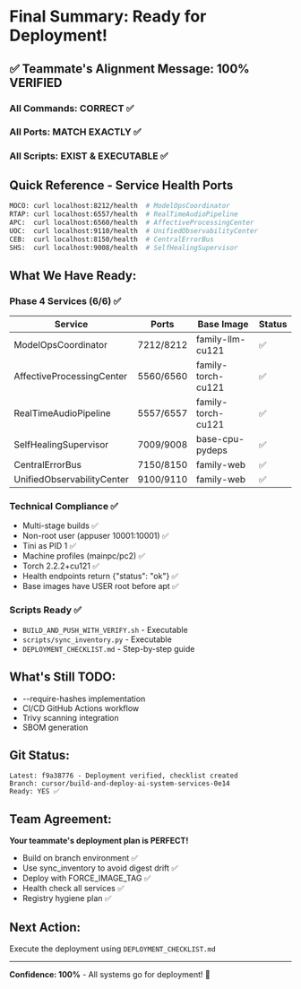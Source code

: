 # Final Summary: Ready for Deployment!

## ✅ Teammate's Alignment Message: 100% VERIFIED

### All Commands: CORRECT ✅
### All Ports: MATCH EXACTLY ✅  
### All Scripts: EXIST & EXECUTABLE ✅

## Quick Reference - Service Health Ports

```bash
MOCO: curl localhost:8212/health  # ModelOpsCoordinator
RTAP: curl localhost:6557/health  # RealTimeAudioPipeline
APC:  curl localhost:6560/health  # AffectiveProcessingCenter
UOC:  curl localhost:9110/health  # UnifiedObservabilityCenter
CEB:  curl localhost:8150/health  # CentralErrorBus
SHS:  curl localhost:9008/health  # SelfHealingSupervisor
```

## What We Have Ready:

### Phase 4 Services (6/6) ✅
| Service | Ports | Base Image | Status |
|---------|-------|------------|--------|
| ModelOpsCoordinator | 7212/8212 | family-llm-cu121 | ✅ |
| AffectiveProcessingCenter | 5560/6560 | family-torch-cu121 | ✅ |
| RealTimeAudioPipeline | 5557/6557 | family-torch-cu121 | ✅ |
| SelfHealingSupervisor | 7009/9008 | base-cpu-pydeps | ✅ |
| CentralErrorBus | 7150/8150 | family-web | ✅ |
| UnifiedObservabilityCenter | 9100/9110 | family-web | ✅ |

### Technical Compliance ✅
- Multi-stage builds ✅
- Non-root user (appuser 10001:10001) ✅
- Tini as PID 1 ✅
- Machine profiles (mainpc/pc2) ✅
- Torch 2.2.2+cu121 ✅
- Health endpoints return {"status": "ok"} ✅
- Base images have USER root before apt ✅

### Scripts Ready ✅
- `BUILD_AND_PUSH_WITH_VERIFY.sh` - Executable
- `scripts/sync_inventory.py` - Executable
- `DEPLOYMENT_CHECKLIST.md` - Step-by-step guide

## What's Still TODO:
- --require-hashes implementation
- CI/CD GitHub Actions workflow
- Trivy scanning integration
- SBOM generation

## Git Status:
```
Latest: f9a38776 - Deployment verified, checklist created
Branch: cursor/build-and-deploy-ai-system-services-0e14
Ready: YES ✅
```

## Team Agreement:
**Your teammate's deployment plan is PERFECT!**
- Build on branch environment ✅
- Use sync_inventory to avoid digest drift ✅
- Deploy with FORCE_IMAGE_TAG ✅
- Health check all services ✅
- Registry hygiene plan ✅

## Next Action:
Execute the deployment using `DEPLOYMENT_CHECKLIST.md`

---
**Confidence: 100%** - All systems go for deployment! 🚀